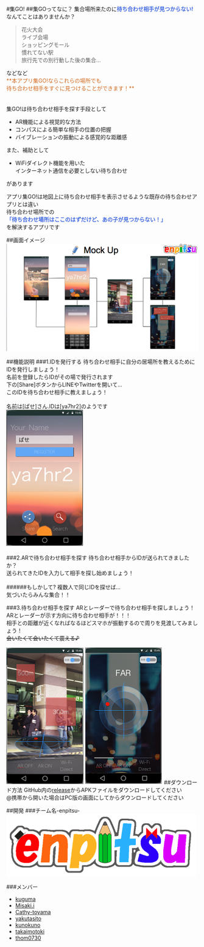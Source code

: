 
#集GO!
##集GOってなに？
集合場所来たのに<font color="RoyalBlue">**待ち合わせ相手が見つからない!**</font><br>
なんてことはありませんか？<br>
<blockquote>
花火大会<br>
ライブ会場<br>
ショッピングモール<br>
慣れてない駅<br>
旅行先での別行動した後の集合...<br>
</blockquote>
などなど<br>
<font color="Chocolate">**本アプリ集GO!ならこれらの場所でも<br>
待ち合わせ相手をすぐに見つけることができます！**<br>
</font>
<br><br>
集GO!は待ち合わせ相手を探す手段として

+ AR機能による視覚的な方法
+ コンパスによる簡単な相手の位置の把握
+ バイブレーションの振動による感覚的な距離感

また、補助として

+ WiFiダイレクト機能を用いた<br>インターネット通信を必要としない待ち合わせ<br>

があります<br>

アプリ集GO!は地図上に待ち合わせ相手を表示させるような既存の待ち合わせアプリとは違い<br>
待ち合わせ場所での<br>
<font color="RoyalBlue">**「待ち合わせ場所はここのはずだけど、あの子が見つからない！」**</font><br>
を解決するアプリです

##画面イメージ
![image2](images/10.22.23.png?raw=true)

##機能説明
###1.IDを発行する
待ち合わせ相手に自分の居場所を教えるためにIDを発行しましょう！<br>
名前を登録したらIDがその場で発行されます<br>
下の[Share]ボタンからLINEやTwitterを開いて...<br>
このIDを待ち合わせ相手に教えましょう！<br>
<br>
名前は[ぱせ]さん.IDは[ya7hr2]のようです<br>
![image3](images/function1.png?raw=true)

###2.ARで待ち合わせ相手を探す
待ち合わせ相手からIDが送られてきましたか？<br>
送られてきたIDを入力して相手を探し始めましょう！<br>
<br>
######もしかして?
複数人で同じIDを探せば...<br>
気づいたらみんな集合！！


###3.待ち合わせ相手を探す
ARとレーダーで待ち合わせ相手を探しましょう！<br>
ARとレーダーが示す方向に待ち合わせ相手が！！！<br>
相手との距離が近くなればなるほどスマホが振動するので周りを見渡してみましょう！<br>
~~会いたくて会いたくて震える♪~~
<br>

![image4](images/function3.png?raw=true)
![image5](images/function4.png?raw=true)
##ダウンロード方法
GitHub内の[release](https://github.com/kunokuno/SyuGo/releases)からAPKファイルをダウンロードしてください<br>
@携帯から開いた場合はPC版の画面にしてからダウンロードしてください<br>



##開発
###チーム名-enpitsu-
![image1](images/enpitsu.png?raw=true)

###メンバー

+ [kuguma](https://github.com/kuguma)
+ [Misaki.i](https://github.com/paselow-I) 
+ [Cathy-toyama](https://github.com/Cathy-toyama)
+ [yakutasito](https://github.com/yakutasito)
+ [kunokuno](https://github.com/kunokuno)
+ [takaimotoki](https://github.com/takaimotoki)
+ [thom0730](https://github.com/thom0730)

